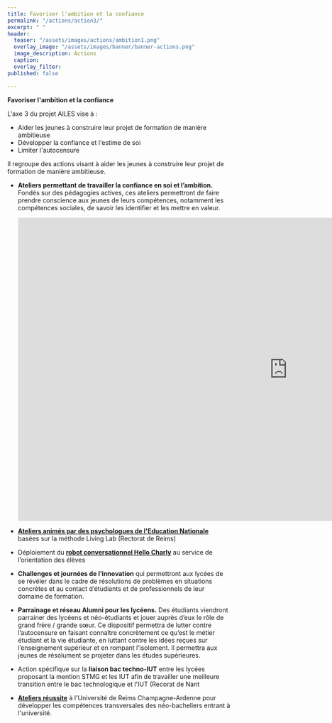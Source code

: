 ```yaml
---
title: Favoriser l'ambition et la confiance
permalink: "/actions/action3/"
excerpt: " "
header:
  teaser: "/assets/images/actions/ambition1.png"
  overlay_image: "/assets/images/banner/banner-actions.png"
  image_description: Actions
  caption: 
  overlay_filter: 
published: false

---
```

**Favoriser l'ambition et la confiance**

L'axe 3 du projet AILES vise à :

* Aider les jeunes à construire leur projet de formation de manière ambitieuse
* Développer la confiance et l'estime de soi
* Limiter l'autocensure

Il regroupe des actions visant à aider les jeunes à construire leur projet de formation de manière ambitieuse.

* **Ateliers permettant de travailler la confiance en soi et l’ambition.** Fondés sur des pédagogies actives, ces ateliers permettront de faire prendre conscience aux jeunes de leurs compétences, notamment les compétences sociales, de savoir les identifier et les mettre en valeur.

  <iframe width="1214" height="683" src="https://www.youtube.com/embed/NMgf1st2qmE" title="YouTube video player" frameborder="0" allow="accelerometer; autoplay; clipboard-write; encrypted-media; gyroscope; picture-in-picture" allowfullscreen></iframe>
* [**Ateliers animés par des psychologues de l'Education Nationale**](https://www.projetailes.com/posts/2021/des-ateliers-avec-les-psychologues-de-l-education-nationale/) basées sur la méthode Living Lab (Rectorat de Reims) 
* Déploiement du [**robot conversationnel Hello Charly**](https://www.projetailes.com/posts/2022/le-robot-conversationnel-hello-charly-au-service-de-l-orientation-des-eleves/) au service de l’orientation des élèves
* **Challenges et journées de l’innovation** qui permettront aux lycées de se révéler dans le cadre de résolutions de problèmes en situations concrètes et au contact d’étudiants et de professionnels de leur domaine de formation.
* **Parrainage et réseau Alumni pour les lycéens.** Des étudiants viendront parrainer des lycéens et néo-étudiants et jouer auprès d’eux le rôle de grand frère / grande sœur. Ce dispositif permettra de lutter contre l’autocensure en faisant connaître concrètement ce qu’est le métier étudiant et la vie étudiante, en luttant contre les idées reçues sur l’enseignement supérieur et en rompant l’isolement. Il permettra aux jeunes de résolument se projeter dans les études supérieures.
* Action spécifique sur la **liaison bac techno-IUT** entre les lycées proposant la mention STMG et les IUT afin de travailler une meilleure transition entre le bac technologique et l'IUT (Recorat de Nant
* [**Ateliers réussite**](https://www.projetailes.com/posts/2022/des-ateliers-reussite-proposes-aux-l1-et-but-1-a-l-urca/) à l'Université de Reims Champagne-Ardenne pour développer les compétences transversales des néo-bacheliers entrant à l'université.
